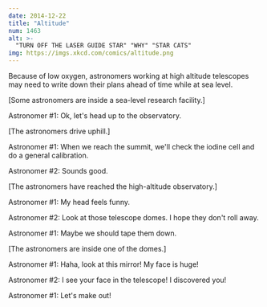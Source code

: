 ```yaml
---
date: 2014-12-22
title: "Altitude"
num: 1463
alt: >-
  "TURN OFF THE LASER GUIDE STAR" "WHY" "STAR CATS"
img: https://imgs.xkcd.com/comics/altitude.png
---
```

Because of low oxygen, astronomers working at high altitude telescopes may need to write down their plans ahead of time while at sea level.

[Some astronomers are inside a sea-level research facility.]

Astronomer #1: Ok, let's head up to the observatory.

[The astronomers drive uphill.]

Astronomer #1: When we reach the summit, we'll check the iodine cell and do a general calibration.

Astronomer #2: Sounds good.

[The astronomers have reached the high-altitude observatory.]

Astronomer #1: My head feels funny.

Astronomer #2: Look at those telescope domes. I hope they don't roll away.

Astronomer #1: Maybe we should tape them down.

[The astronomers are inside one of the domes.]

Astronomer #1: Haha, look at this mirror! My face is huge!

Astronomer #2: I see your face in the telescope! I discovered you!

Astronomer #1: Let's make out!